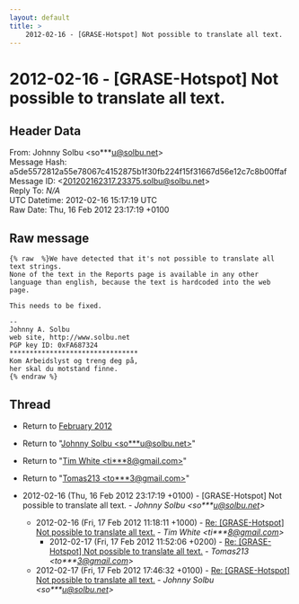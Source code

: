 ```yaml
---
layout: default
title: >
    2012-02-16 - [GRASE-Hotspot] Not possible to translate all text.
---
```


# 2012-02-16 - [GRASE-Hotspot] Not possible to translate all text.

## Header Data

From: Johnny Solbu \<so***u@solbu.net\><br>
Message Hash: a5de5572812a55e78067c4152875b1f30fb224f15f31667d56e12c7c8b00ffaf<br>
Message ID: \<201202162317.23375.solbu@solbu.net\><br>
Reply To: _N/A_<br>
UTC Datetime: 2012-02-16 15:17:19 UTC<br>
Raw Date: Thu, 16 Feb 2012 23:17:19 +0100<br>

## Raw message

```
{% raw  %}We have detected that it's not possible to translate all text strings.
None of the text in the Reports page is available in any other language than english, because the text is hardcoded into the web page.

This needs to be fixed.

-- 
Johnny A. Solbu
web site, http://www.solbu.net
PGP key ID: 0xFA687324
********************************
Kom Arbeidslyst og treng deg på,
her skal du motstand finne.
{% endraw %}
```

## Thread

+ Return to [February 2012](/archive/2012/02)

+ Return to "[Johnny Solbu <so***u<span>@</span>solbu.net>](/authors/so___u_at_solbu_net)"
+ Return to "[Tim White <ti***8<span>@</span>gmail.com>](/authors/ti___8_at_gmail_com)"
+ Return to "[Tomas213 <to***3<span>@</span>gmail.com>](/authors/to___3_at_gmail_com)"

+ 2012-02-16 (Thu, 16 Feb 2012 23:17:19 +0100) - [GRASE-Hotspot] Not possible to translate all text. - _Johnny Solbu \<so***u@solbu.net\>_
  + 2012-02-16 (Fri, 17 Feb 2012 11:18:11 +1000) - [Re: [GRASE-Hotspot] Not possible to translate all text.](/archive/2012/02/5c2eaa7475151dd3086907e876147027e32aa7c78c2c62bc537dc176dc70713c) - _Tim White \<ti***8@gmail.com\>_
    + 2012-02-17 (Fri, 17 Feb 2012 11:52:06 +0200) - [Re: [GRASE-Hotspot] Not possible to translate all text.](/archive/2012/02/51fb00e33cfd3d3583749e1df7bf39ef4725a53bcf50216cf52a1e3e9729669c) - _Tomas213 \<to***3@gmail.com\>_
  + 2012-02-17 (Fri, 17 Feb 2012 17:46:32 +0100) - [Re: [GRASE-Hotspot] Not possible to translate all text.](/archive/2012/02/5efe5c420753f25dcf4126fc6059d78d409c9f60ece53a14cac1e7f57bbd3be3) - _Johnny Solbu \<so***u@solbu.net\>_


